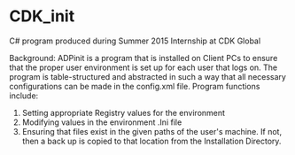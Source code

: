 # CDK_init
C# program produced during Summer 2015 Internship at CDK Global

Background: ADPinit is a program that is installed on Client PCs to ensure that the proper user environment is set up for each user that logs on. The program is table-structured and abstracted in such a way that all necessary configurations can be made in the config.xml file. Program functions include:
1. Setting appropriate Registry values for the environment
2. Modifying values in the environment .Ini file
3. Ensuring that files exist in the given paths of the user's machine. If not, then a back up is copied to that location from the Installation Directory.
